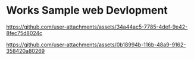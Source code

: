 # Works Sample web Devlopment


https://github.com/user-attachments/assets/34a44ac5-7785-4def-9e42-8fec75d8024c



https://github.com/user-attachments/assets/0b18994b-116b-48a9-9162-358420a80269

